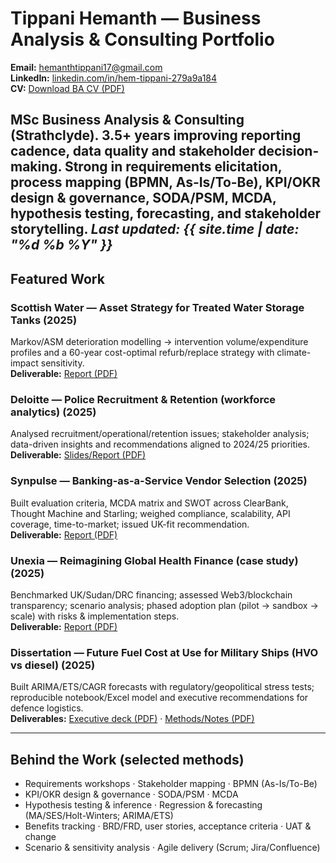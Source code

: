 # Tippani Hemanth — Business Analysis & Consulting Portfolio

**Email:** [hemanthtippani17@gmail.com](mailto:hemanthtippani17@gmail.com)  
**LinkedIn:** [linkedin.com/in/hem-tippani-279a9a184](https://linkedin.com/in/hem-tippani-279a9a184)  
**CV:** [Download BA CV (PDF)](assets/ba-cv.pdf)

MSc Business Analysis & Consulting (Strathclyde). 3.5+ years improving reporting cadence, data quality and stakeholder decision-making. Strong in requirements elicitation, process mapping (BPMN, As-Is/To-Be), KPI/OKR design & governance, SODA/PSM, MCDA, hypothesis testing, forecasting, and stakeholder storytelling.
_Last updated: {{ site.time | date: "%d %b %Y" }}_
---

## Featured Work

### Scottish Water — Asset Strategy for Treated Water Storage Tanks (2025)
Markov/ASM deterioration modelling → intervention volume/expenditure profiles and a 60-year cost-optimal refurb/replace strategy with climate-impact sensitivity.  
**Deliverable:** [Report (PDF)](assets/scottish-water.pdf)

### Deloitte — Police Recruitment & Retention (workforce analytics) (2025)
Analysed recruitment/operational/retention issues; stakeholder analysis; data-driven insights and recommendations aligned to 2024/25 priorities.  
**Deliverable:** [Slides/Report (PDF)](assets/deloitte-police.pdf)

### Synpulse — Banking-as-a-Service Vendor Selection (2025)
Built evaluation criteria, MCDA matrix and SWOT across ClearBank, Thought Machine and Starling; weighed compliance, scalability, API coverage, time-to-market; issued UK-fit recommendation.  
**Deliverable:** [Report (PDF)](assets/synpulse-baas.pdf)

### Unexia — Reimagining Global Health Finance (case study) (2025)
Benchmarked UK/Sudan/DRC financing; assessed Web3/blockchain transparency; scenario analysis; phased adoption plan (pilot → sandbox → scale) with risks & implementation steps.  
**Deliverable:** [Report (PDF)](assets/unexia.pdf)

### Dissertation — Future Fuel Cost at Use for Military Ships (HVO vs diesel) (2025)
Built ARIMA/ETS/CAGR forecasts with regulatory/geopolitical stress tests; reproducible notebook/Excel model and executive recommendations for defence logistics.  
**Deliverables:** [Executive deck (PDF)](assets/hvo-exec.pdf) · [Methods/Notes (PDF)](assets/hvo-methods.pdf)

---

## Behind the Work (selected methods)
- Requirements workshops · Stakeholder mapping · BPMN (As-Is/To-Be)  
- KPI/OKR design & governance · SODA/PSM · MCDA  
- Hypothesis testing & inference · Regression & forecasting (MA/SES/Holt-Winters; ARIMA/ETS)  
- Benefits tracking · BRD/FRD, user stories, acceptance criteria · UAT & change  
- Scenario & sensitivity analysis · Agile delivery (Scrum; Jira/Confluence)
